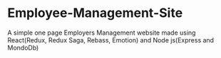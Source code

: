 # Employee-Management-Site
A simple one page Employers Management website made using React(Redux, Redux Saga, Rebass, Emotion) and Node js(Express and MondoDb)
